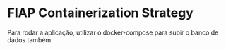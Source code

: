 # FIAP Containerization Strategy

Para rodar a aplicação, utilizar o docker-compose para subir o banco de dados também.